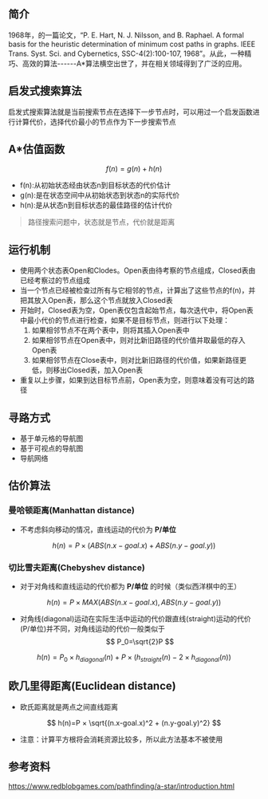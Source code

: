 ## 简介

1968年，的一篇论文，“P. E. Hart, N. J. Nilsson, and B. Raphael. A formal basis for the heuristic determination of minimum cost paths in graphs. IEEE Trans. Syst. Sci. and Cybernetics, SSC-4(2):100-107, 1968”。从此，一种精巧、高效的算法------A*算法横空出世了，并在相关领域得到了广泛的应用。

## 启发式搜索算法

启发式搜索算法就是当前搜索节点在选择下一步节点时，可以用过一个启发函数进行计算代价，选择代价最小的节点作为下一步搜索节点

## A*估值函数

$$
f(n) = g(n) + h(n)
$$

* f(n):从初始状态经由状态n到目标状态的代价估计
* g(n):是在状态空间中从初始状态到状态n的实际代价
* h(n):是从状态n到目标状态的最佳路径的估计代价

>路径搜索问题中，状态就是节点，代价就是距离

## 运行机制

* 使用两个状态表Open和Clodes。Open表由待考察的节点组成，Closed表由已经考察过的节点组成
* 当一个节点已经被检查过所有与它相邻的节点，计算出了这些节点的f(n)，并把其放入Open表，那么这个节点就放入Closed表
* 开始时，Closed表为空，Open表仅包含起始节点，每次迭代中，将Open表中最小代价的节点进行检查，如果不是目标节点，则进行以下处理：
    1. 如果相邻节点不在两个表中，则将其插入Open表中
    2. 如果相邻节点在Open表中，则对比新旧路径的代价值并取最低的存入Open表
    3. 如果相邻节点在Close表中，则对比新旧路径的代价值，如果新路径更低，则移出Closed表，加入Open表
* 重复以上步骤，如果到达目标节点前，Open表为空，则意味着没有可达的路径

## 寻路方式

* 基于单元格的导航图
* 基于可视点的导航图
* 导航网络

## 估价算法

### 曼哈顿距离(Manhattan distance)

* 不考虑斜向移动的情况，直线运动的代价为 **P/单位**

$$
h(n)=P × (ABS(n.x-goal.x) + ABS(n.y-goal.y))
$$


### 切比雪夫距离(Chebyshev distance)

* 对于对角线和直线运动的代价都为 **P/单位** 的时候（类似西洋棋中的王）

$$
h(n)=P × MAX(ABS(n.x-goal.x),ABS(n.y-goal.y))
$$

* 对角线(diagonal)运动在实际生活中运动的代价跟直线(straight)运动的代价(P/单位)并不同，对角线运动的代价一般类似于 
$$
P_0=\sqrt{2}P
$$

$$
h(n)=P_0 × h_{diagonal}(n)+P × (h_{straight}(n) - 2 × h_{diagonal}(n))
$$

## 欧几里得距离(Euclidean distance)

* 欧氏距离就是两点之间直线距离

$$
h(n)=P × \sqrt{(n.x-goal.x)^2 + (n.y-goal.y)^2}
$$
- 注意：计算平方根将会消耗资源比较多，所以此方法基本不被使用


## 参考资料
https://www.redblobgames.com/pathfinding/a-star/introduction.html